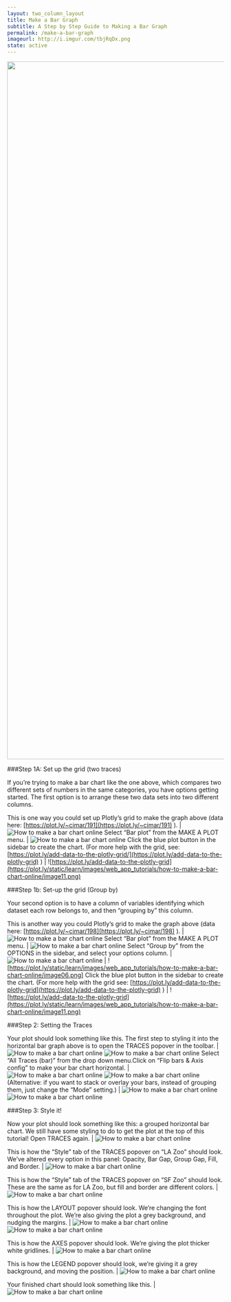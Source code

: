 ```yaml
---
layout: two_column_layout
title: Make a Bar Graph
subtitle: A Step by Step Guide to Making a Bar Graph
permalink: /make-a-bar-graph
imageurl: http://i.imgur.com/tbjRqDx.png
state: active
---
```


<div>
    <a href="https://plot.ly/~cimar/197/" target="_blank" title="LA Zoo vs SF Zoo" style="display: block; text-align: center;"><img src="https://plot.ly/~cimar/197.png" alt="LA Zoo vs SF Zoo" style="max-width: 100%;width: 1619px;"  width="1619" onerror="this.onerror=null;this.src='https://plot.ly/404.png';" /></a>
    <script data-plotly="cimar:197" src="https://plot.ly/embed.js" async></script>
</div>

###Step 1A: Set up the grid (two traces)

If you’re trying to make a bar chart like the one above, which compares two different sets of numbers in the same categories, you have options getting started.
The first option is to arrange these two data sets into two different columns.

This is one way you could set up Plotly’s grid to make the graph above (data here: [https://plot.ly/~cimar/191](https://plot.ly/~cimar/191) ). | ![How to make a bar chart online](https://plot.ly/static/learn/images/web_app_tutorials/how-to-make-a-bar-chart-online/image15.png)
Select “Bar plot” from the MAKE A PLOT menu. | ![How to make a bar chart online](https://plot.ly/static/learn/images/web_app_tutorials/how-to-make-a-bar-chart-online/image02.png)
Click the blue plot button in the sidebar to create the chart.  (For more help with the grid, see: [https://plot.ly/add-data-to-the-plotly-grid/](https://plot.ly/add-data-to-the-plotly-grid) ) | ![https://plot.ly/add-data-to-the-plotly-grid](https://plot.ly/static/learn/images/web_app_tutorials/how-to-make-a-bar-chart-online/image11.png)

###Step 1b: Set-up the grid (Group by)

Your second option is to have a column of variables identifying which dataset each row belongs to, and then “grouping by” this column.

This is another way you could Plotly’s grid to make the graph above (data here: [https://plot.ly/~cimar/198](https://plot.ly/~cimar/198) ). | ![How to make a bar chart online](https://plot.ly/static/learn/images/web_app_tutorials/how-to-make-a-bar-chart-online/image21.png)
Select “Bar plot” from the MAKE A PLOT menu. | ![How to make a bar chart online](https://plot.ly/static/learn/images/web_app_tutorials/how-to-make-a-bar-chart-online/image19.png)
Select “Group by” from the OPTIONS in the sidebar, and select your options column. | ![How to make a bar chart online](https://plot.ly/static/learn/images/web_app_tutorials/how-to-make-a-bar-chart-online/image12.png) | ![https://plot.ly/static/learn/images/web_app_tutorials/how-to-make-a-bar-chart-online/image06.png]
Click the blue plot button in the sidebar to create the chart.  (For more help with the grid see: [https://plot.ly/add-data-to-the-plotly-grid](https://plot.ly/add-data-to-the-plotly-grid) ) | ![https://plot.ly/add-data-to-the-plotly-grid](https://plot.ly/static/learn/images/web_app_tutorials/how-to-make-a-bar-chart-online/image11.png)

###Step 2: Setting the Traces

Your plot should look something like this.  The first step to styling it into the horizontal bar graph above is to open the TRACES popover in the toolbar. | ![How to make a bar chart online](https://plot.ly/static/learn/images/web_app_tutorials/how-to-make-a-bar-chart-online/image20.png) ![How to make a bar chart online](https://plot.ly/online-graphing/wp-content/uploads/2015/01/Screen-Shot-2015-02-04-at-12.15.14-PM.png)
Select &#8220;All Traces (bar)&#8221; from the drop down menu.Click on &#8220;Flip bars &amp; Axis config&#8221; to make your bar chart horizontal. | ![How to make a bar chart online](https://plot.ly/online-graphing/wp-content/uploads/2015/01/Screen-Shot-2015-02-04-at-1.11.32-PM.png) ![How to make a bar chart online](https://plot.ly/online-graphing/wp-content/uploads/2015/01/Screen-Shot-2015-02-04-at-1.16.58-PM.png) 
(Alternative: if you want to stack or overlay your bars, instead of grouping them, just change the &#8220;Mode&#8221; setting.) | ![How to make a bar chart online](https://plot.ly/static/learn/images/web_app_tutorials/how-to-make-a-bar-chart-online/image04.png) ![How to make a bar chart online](https://plot.ly/static/learn/images/web_app_tutorials/how-to-make-a-bar-chart-online/image23.png)

###Step 3: Style it!

Now your plot should look something like this: a grouped horizontal bar chart. We still have some styling to do to get the plot at the top of this tutorial! Open TRACES again. | ![How to make a bar chart online](https://plot.ly/static/learn/images/web_app_tutorials/how-to-make-a-bar-chart-online/image00.png)

This is how the “Style” tab of the TRACES popover on “LA Zoo” should look. We’ve altered every option in this panel: Opacity, Bar Gap, Group Gap, Fill, and Border. | ![How to make a bar chart online](https://plot.ly/online-graphing/wp-content/uploads/2015/01/Screen-Shot-2015-02-04-at-2.43.14-PM.png)

This is how the “Style” tab of the TRACES popover on “SF Zoo” should look. These are the same as for LA Zoo, but fill and border are different colors. | ![How to make a bar chart online](https://plot.ly/online-graphing/wp-content/uploads/2015/01/Screen-Shot-2015-02-04-at-2.44.18-PM.png)

This is how the LAYOUT popover should look. We’re changing the font throughout the plot.  We’re also giving the plot a grey background, and nudging the margins. | ![How to make a bar chart online](https://plot.ly/static/learn/images/web_app_tutorials/how-to-make-a-bar-chart-online/image07.png) ![How to make a bar chart online](https://plot.ly/static/learn/images/web_app_tutorials/how-to-make-a-bar-chart-online/image13.png)

This is how the AXES popover should look.  We’re giving the plot thicker white gridlines. | ![How to make a bar chart online](https://plot.ly/online-graphing/wp-content/uploads/2015/01/Screen-Shot-2015-02-04-at-2.51.27-PM.png)

This is how the LEGEND popover should look, we’re giving it a grey background, and moving the position. | ![How to make a bar chart online](https://plot.ly/online-graphing/wp-content/uploads/2015/01/Screen-Shot-2015-02-04-at-2.56.11-PM.png)

Your finished chart should look something like this. | ![How to make a bar chart online](https://plot.ly/static/learn/images/web_app_tutorials/how-to-make-a-bar-chart-online/image22.png)
